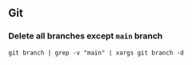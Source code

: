 ## Git

### Delete all branches except `main` branch

```shell
git branch | grep -v "main" | xargs git branch -d
```
